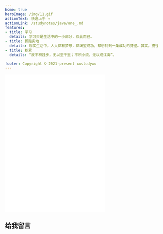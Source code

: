 ```yaml
---
home: true
heroImage: /img/11.gif
actionText: 快速上手 →
actionLink: /studynotes/java/one_.md
features:
- title: 学习
  details: 学习只是生活中的一小部分，仅此而已。
- title: 脚踏实地
  details: 现实生活中，人人都有梦想，都渴望成功，都想找到一条成功的捷径。其实，捷径就在你的身边，那就是勤于积累，脚踏实地，积极肯干。
- title: 积累
  details: “故不积跬步，无以至千里；不积小流，无以成江海”。

footer: Copyright © 2021-present xustudyxu
---
```


<iframe frameborder="no" border="0" marginwidth="0" marginheight="0" width=330 height=450 src="//music.163.com/outchain/player?type=0&id=7342774859&auto=1&height=430"></iframe>

## 给我留言

<Vssue title="Vssue Demo10"/>

